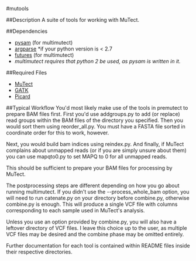 #mutools

##Description
A suite of tools for working with MuTect.

##Dependencies
* [pysam](https://pypi.python.org/pypi/pysam) (for multimutect)
* [argparse](https://pypi.python.org/pypi/argparse/1.3.0)
   \*if your python version is < 2.7
* [futures](https://pypi.python.org/pypi/futures/3.0.3) (for multimutect)
* *multimutect requires that python 2 be used, as pysam is written in it.*

##Required Files
* [MuTect](https://github.com/broadinstitute/mutect)
* [GATK](https://www.broadinstitute.org/gatk/download/)
* [Picard](http://broadinstitute.github.io/picard/)

##Typical Workflow
You'd most likely make use of the tools in premutect to prepare
BAM files first. First you'd use addgroups.py to add (or replace) read groups 
within the BAM files of the directory you specified. Then you would sort them using
reorder\_all.py. You must have a FASTA file sorted in 
coordinate order for this to work, however.

Next, you would build bam indices using reindex.py. And finally,
if MuTect complains about unmapped reads (or if you are simply unsure about them)
you can use mapqto0.py to set MAPQ to 0 for all unmapped reads.

This should be sufficient to prepare your BAM files for processing by MuTect.

The postprocessing steps are different depending on how you go about running
multimutect. If you didn't use the --process\_whole\_bam option, you will need
to run catenate.py on your directory before combine.py, otherwise combine.py
is enough. This will produce a single VCF file with columns corresponding to
each sample used in MuTect's analysis.

Unless you use an option provided by combine.py, you will also have a leftover
directory of VCF files. I leave this choice up to the user, as multiple VCF
files may be desired and the combine phase may be omitted entirely.

Further documentation for each tool is contained within README files inside their
respective directories.
